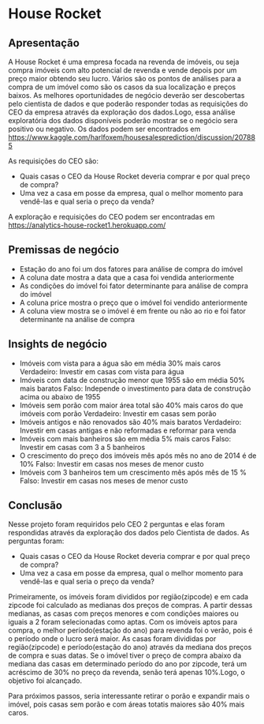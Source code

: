 # House Rocket
## Apresentação
A House Rocket é uma empresa focada na revenda de imóveis, ou seja compra imóveis com alto potencial de revenda e vende depois por um preço maior obtendo seu lucro. Vários são os pontos de análises para a compra de um imóvel como são os casos da sua localização e preços baixos.
As melhores oportunidades de negócio deverão ser descobertas pelo cientista de dados e que poderão responder todas as requisições do CEO da empresa através da exploração dos dados.Logo, essa análise exploratória dos dados disponíveis poderão mostrar se o negócio sera positivo ou negativo.
Os dados podem ser encontrados em https://www.kaggle.com/harlfoxem/housesalesprediction/discussion/207885


As requisições do CEO são:

* Quais casas o CEO da House Rocket deveria comprar e por qual preço de compra?
* Uma vez a casa em posse da empresa, qual o melhor momento para vendê-las e qual seria o preço da venda?

A exploração e requisições do CEO podem ser encontradas em https://analytics-house-rocket1.herokuapp.com/

## Premissas de negócio 
* Estação do ano foi um dos fatores para análise de compra do imóvel
* A coluna date mostra a data que a casa foi vendida anteriormente
* As condições do imóvel foi fator determinante para análise de compra do imóvel
* A coluna price mostra o preço que o imóvel foi vendido anteriormente
* A coluna view mostra se o imóvel é em frente ou não ao rio e foi fator determinante na análise de compra

## Insights de negócio
* Imóveis com vista para a água são em média 30% mais caros
Verdadeiro: Investir em casas com vista para água
* Imóveis com data de construção menor que 1955 são em média 50% mais baratos
Falso: Independe o investimento para data de construção acima ou abaixo de 1955
* Imóveis sem porão com maior área total são 40% mais caros do que imóveis com porão
Verdadeiro: Investir em casas sem porão
* Imóveis antigos e não renovados são 40% mais baratos
Verdadeiro: Investir em casas antigas e não reformadas e reformar para venda
* Imóveis com mais banheiros são em média 5% mais caros
Falso: Investir em casas com 3 a 5 banheiros
* O crescimento do preço dos imóveis mês após mês no ano de 2014 é de 10%
Falso: Investir em casas nos meses de menor custo
* Imóveis com 3 banheiros tem um crescimento mês após mês de 15 %
Falso: Investir em casas nos meses de menor custo
## Conclusão
Nesse projeto foram requiridos pelo CEO 2 perguntas e elas foram respondidas através da exploração dos dados pelo Cientista de dados. As perguntas foram:
* Quais casas o CEO da House Rocket deveria comprar e por qual preço de compra?
* Uma vez a casa em posse da empresa, qual o melhor momento para vendê-las e qual seria o preço da venda?

Primeiramente, os imóveis foram divididos por região(zipcode) e em cada zipcode foi calculado as medianas dos preços de compras. A partir dessas medianas, as casas com preços menores e com condições maiores ou iguais a 2 foram selecionadas como aptas.
Com os imóveis aptos para compra, o melhor período(estação do ano) para revenda foi o verão, pois é o período onde o lucro será maior. As casas foram divididas por região(zipcode) e período(estação do ano) através da mediana dos preços de compra e suas datas.
Se o imóvel tiver o preço de compra abaixo da mediana das casas em determinado período do ano por zipcode, terá um acréscimo de 30% no preço da revenda, senão terá apenas 10%.Logo, o objetivo foi alcançado.

Para próximos passos, seria interessante retirar o porão e expandir mais o imóvel, pois casas sem porão e com áreas totatis maiores são 40% mais caros.
